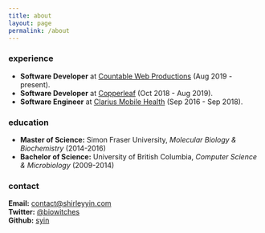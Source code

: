 ```yaml
---
title: about
layout: page
permalink: /about
---
```



### experience

* __Software Developer__ at [Countable Web Productions](https://countable.ca/) (Aug 2019 - present).
* __Software Developer__ at [Copperleaf](https://www.copperleaf.com/) (Oct 2018 - Aug 2019).
* __Software Engineer__ at [Clarius Mobile Health](https://www.clarius.com/) (Sep 2016 - Sep 2018).

### education

* __Master of Science:__ Simon Fraser University, _Molecular Biology &amp; Biochemistry_ (2014-2016)
* __Bachelor of Science:__ University of British Columbia, _Computer Science &amp; Microbiology_ (2009-2014)

### contact

__Email:__ [contact@shirleyyin.com](mailto:contact@shirleyyin.com)  
__Twitter:__ [@biowitches](https://twitter.com/biowitches)  
__Github:__ [syin](https://github.com/syin/)